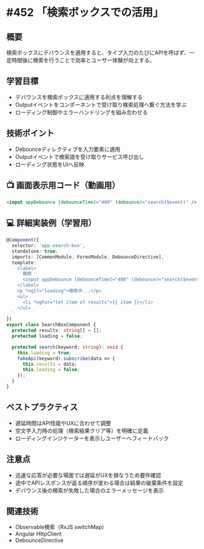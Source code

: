 # #452 「検索ボックスでの活用」

## 概要
検索ボックスにデバウンスを適用すると、タイプ入力のたびにAPIを呼ばず、一定時間後に検索を行うことで効率とユーザー体験が向上する。

## 学習目標
- デバウンスを検索ボックスに適用する利点を理解する
- Outputイベントをコンポーネントで受け取り検索処理へ繋ぐ方法を学ぶ
- ローディング制御やエラーハンドリングを組み合わせる

## 技術ポイント
- Debounceディレクティブを入力要素に適用
- Outputイベントで検索語を受け取りサービス呼び出し
- ローディング状態をUIへ反映

## 📺 画面表示用コード（動画用）
```html
<input appDebounce [debounceTime]="400" (debounce)="search($event)" />
```

## 💻 詳細実装例（学習用）
```typescript
@Component({
  selector: 'app-search-box',
  standalone: true,
  imports: [CommonModule, FormsModule, DebounceDirective],
  template: `
    <label>
      検索
      <input appDebounce [debounceTime]="400" (debounce)="search($event)" />
    </label>
    <p *ngIf="loading">検索中...</p>
    <ul>
      <li *ngFor="let item of results">{{ item }}</li>
    </ul>
  `
})
export class SearchBoxComponent {
  protected results: string[] = [];
  protected loading = false;

  protected search(keyword: string): void {
    this.loading = true;
    fakeApi(keyword).subscribe(data => {
      this.results = data;
      this.loading = false;
    });
  }
}
```

## ベストプラクティス
- 遅延時間はAPI性能やUXに合わせて調整
- 空文字入力時の処理（検索結果クリア等）を明確に定義
- ローディングインジケーターを表示しユーザーへフィードバック

## 注意点
- 迅速な応答が必要な場面では遅延がUXを損なうため要件確認
- 途中でAPIレスポンスが返る順序が変わる場合は結果の破棄条件を設定
- デバウンス後の検索が失敗した場合のエラーメッセージを表示

## 関連技術
- Observable検索（RxJS switchMap）
- Angular HttpClient
- DebounceDirective

